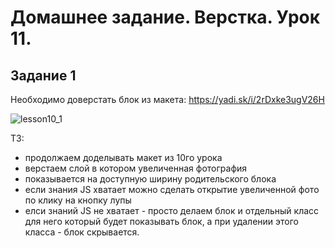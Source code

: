 # Домашнее задание. Верстка. Урок 11.

## Задание 1

Необходимо доверстать блок из макета: https://yadi.sk/i/2rDxke3ugV26H

![lesson10_1](https://raw.githubusercontent.com/puzankov/markup_hw/master/lesson11/lesson10_1.png)

ТЗ:

  * продолжаем доделывать макет из 10го урока
  * верстаем слой в котором увеличенная фотография
  * показывается на доступную ширину родительского блока
  * если знания JS хватает можно сделать открытие увеличенной фото по клику на кнопку лупы
  * елси знаний JS не хватает - просто делаем блок и отдельный класс для него который будет показывать блок, 
  а при удалении этого класса - блок скрывается.
